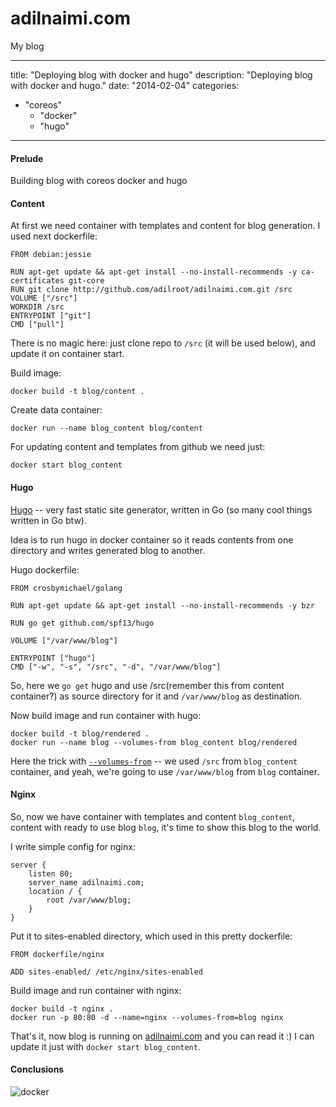 # adilnaimi.com
My blog

---
title: "Deploying blog with docker and hugo"
description: "Deploying blog with docker and hugo."
date: "2014-02-04"
categories:
  - "coreos"
    - "docker"
    - "hugo"
---

#### Prelude

Building blog with coreos docker and hugo 

#### Content

At first we need container with templates and content for blog generation.
I used next dockerfile:

```
FROM debian:jessie

RUN apt-get update && apt-get install --no-install-recommends -y ca-certificates git-core
RUN git clone http://github.com/adilroot/adilnaimi.com.git /src
VOLUME ["/src"]
WORKDIR /src
ENTRYPOINT ["git"]
CMD ["pull"]
```
There is no magic here: just clone repo to `/src` (it will be used below),
and update it on container start.

Build image:

```
docker build -t blog/content .
```

Create data container:

```
docker run --name blog_content blog/content
```

For updating content and templates from github we need just:

```
docker start blog_content
```

#### Hugo

[Hugo](http://hugo.spf13.com) -- very fast static site generator, written in Go (so
many cool things written in Go btw).

Idea is to run hugo in docker container so it reads contents from one directory
and writes generated blog to another.

Hugo dockerfile:

```
FROM crosbymichael/golang

RUN apt-get update && apt-get install --no-install-recommends -y bzr

RUN go get github.com/spf13/hugo

VOLUME ["/var/www/blog"]

ENTRYPOINT ["hugo"]
CMD ["-w", "-s", "/src", "-d", "/var/www/blog"]
```
So, here we `go get` hugo and use /src(remember this from content container?)
as source directory for it and `/var/www/blog` as destination.

Now build image and run container with hugo:

```
docker build -t blog/rendered .
docker run --name blog --volumes-from blog_content blog/rendered
```

Here the trick with
[`--volumes-from`](http://docs.docker.io/use/working_with_volumes/) -- we used
`/src` from `blog_content` container, and yeah, we're going to use
`/var/www/blog` from `blog` container.

#### Nginx

So, now we have container with templates and content `blog_content`, content
with ready to use blog `blog`, it's time to show this blog to the world.

I write simple config for nginx:

```
server {
    listen 80;
    server_name adilnaimi.com;
    location / {
        root /var/www/blog;
    }
}
```

Put it to sites-enabled directory, which used in this pretty dockerfile:

```
FROM dockerfile/nginx

ADD sites-enabled/ /etc/nginx/sites-enabled
```

Build image and run container with nginx:

```
docker build -t nginx .
docker run -p 80:80 -d --name=nginx --volumes-from=blog nginx
```

That's it, now blog is running on [adilnaimi.com](http://adilnaimi.com) and
you can read it :) I can update it just with `docker start blog_content`.

#### Conclusions



![docker](https://www.docker.io/static/img/homepage-docker-logo.png)
